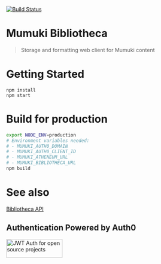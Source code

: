 [![Build Status](https://travis-ci.org/mumuki/mumuki-bibliotheca.svg?branch=master)](https://travis-ci.org/mumuki/mumuki-bibliotheca)

# Mumuki Bibliotheca
> Storage and formatting web client for Mumuki content

# Getting Started

```
npm install
npm start
```

# Build for production

```bash
export NODE_ENV=production
# Environment variables needed:
# - MUMUKI_AUTH0_DOMAIN
# - MUMUKI_AUTH0_CLIENT_ID
# - MUMUKI_ATHENEUM_URL
# - MUMUKI_BIBLIOTHECA_URL
npm build
```

# See also
[Bibliotheca API](https://github.com/mumuki/mumuki-classroom-api)

## Authentication Powered by Auth0

<a width="150" height="50" href="https://auth0.com/" target="_blank" alt="Single Sign On & Token Based Authentication - Auth0"><img width="150" height="50" alt="JWT Auth for open source projects" src="http://cdn.auth0.com/oss/badges/a0-badge-dark.png"/></a>
